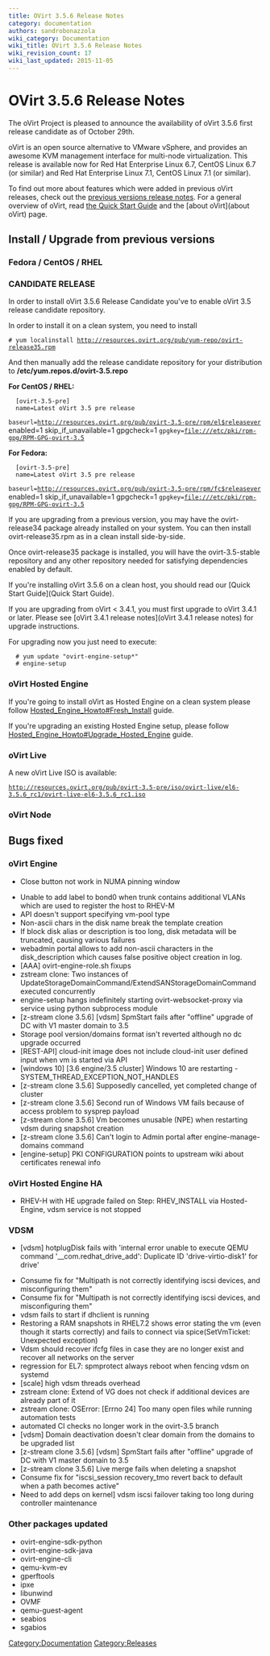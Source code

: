 ```yaml
---
title: OVirt 3.5.6 Release Notes
category: documentation
authors: sandrobonazzola
wiki_category: Documentation
wiki_title: OVirt 3.5.6 Release Notes
wiki_revision_count: 17
wiki_last_updated: 2015-11-05
---
```


# OVirt 3.5.6 Release Notes

The oVirt Project is pleased to announce the availability of oVirt 3.5.6 first release candidate as of October 29th.

oVirt is an open source alternative to VMware vSphere, and provides an awesome KVM management interface for multi-node virtualization. This release is available now for Red Hat Enterprise Linux 6.7, CentOS Linux 6.7 (or similar) and Red Hat Enterprise Linux 7.1, CentOS Linux 7.1 (or similar).

To find out more about features which were added in previous oVirt releases, check out the [previous versions release notes](http://www.ovirt.org/Category:Releases). For a general overview of oVirt, read [ the Quick Start Guide](Quick_Start_Guide) and the [about oVirt](about oVirt) page.

## Install / Upgrade from previous versions

### Fedora / CentOS / RHEL

### CANDIDATE RELEASE

In order to install oVirt 3.5.6 Release Candidate you've to enable oVirt 3.5 release candidate repository.

In order to install it on a clean system, you need to install

`# yum localinstall `[`http://resources.ovirt.org/pub/yum-repo/ovirt-release35.rpm`](http://resources.ovirt.org/pub/yum-repo/ovirt-release35.rpm)

And then manually add the release candidate repository for your distribution to **/etc/yum.repos.d/ovirt-3.5.repo**

**For CentOS / RHEL:**

      [ovirt-3.5-pre]
      name=Latest oVirt 3.5 pre release
`baseurl=`[`http://resources.ovirt.org/pub/ovirt-3.5-pre/rpm/el$releasever`](http://resources.ovirt.org/pub/ovirt-3.5-pre/rpm/el$releasever)
      enabled=1
      skip_if_unavailable=1
      gpgcheck=1
`gpgkey=`[`file:///etc/pki/rpm-gpg/RPM-GPG-ovirt-3.5`](file:///etc/pki/rpm-gpg/RPM-GPG-ovirt-3.5)

**For Fedora:**

      [ovirt-3.5-pre]
      name=Latest oVirt 3.5 pre release
`baseurl=`[`http://resources.ovirt.org/pub/ovirt-3.5-pre/rpm/fc$releasever`](http://resources.ovirt.org/pub/ovirt-3.5-pre/rpm/fc$releasever)
      enabled=1
      skip_if_unavailable=1
      gpgcheck=1
`gpgkey=`[`file:///etc/pki/rpm-gpg/RPM-GPG-ovirt-3.5`](file:///etc/pki/rpm-gpg/RPM-GPG-ovirt-3.5)

If you are upgrading from a previous version, you may have the ovirt-release34 package already installed on your system. You can then install ovirt-release35.rpm as in a clean install side-by-side.

Once ovirt-release35 package is installed, you will have the ovirt-3.5-stable repository and any other repository needed for satisfying dependencies enabled by default.

If you're installing oVirt 3.5.6 on a clean host, you should read our [Quick Start Guide](Quick Start Guide).

If you are upgrading from oVirt < 3.4.1, you must first upgrade to oVirt 3.4.1 or later. Please see [oVirt 3.4.1 release notes](oVirt 3.4.1 release notes) for upgrade instructions.

For upgrading now you just need to execute:

      # yum update "ovirt-engine-setup*"
      # engine-setup

### oVirt Hosted Engine

If you're going to install oVirt as Hosted Engine on a clean system please follow [Hosted_Engine_Howto#Fresh_Install](Hosted_Engine_Howto#Fresh_Install) guide.

If you're upgrading an existing Hosted Engine setup, please follow [Hosted_Engine_Howto#Upgrade_Hosted_Engine](Hosted_Engine_Howto#Upgrade_Hosted_Engine) guide.

### oVirt Live

A new oVirt Live ISO is available:

[`http://resources.ovirt.org/pub/ovirt-3.5-pre/iso/ovirt-live/el6-3.5.6_rc1/ovirt-live-el6-3.5.6_rc1.iso`](http://resources.ovirt.org/pub/ovirt-3.5-pre/iso/ovirt-live/el6-3.5.6_rc1/ovirt-live-el6-3.5.6_rc1.iso)

### oVirt Node

## Bugs fixed

### oVirt Engine

* Close button not work in NUMA pinning window
 - Unable to add label to bond0 when trunk contains additional VLANs which are used to register the host to RHEV-M
 - API doesn't support specifying vm-pool type
 - Non-ascii chars in the disk name break the template creation
 - If block disk alias or description is too long, disk metadata will be truncated, causing various failures
 - webadmin portal allows to add non-ascii characters in the disk_description which causes false positive object creation in log.
 - [AAA] ovirt-engine-role.sh fixups
 - zstream clone: Two instances of UpdateStorageDomainCommand/ExtendSANStorageDomainCommand executed concurrently
 - engine-setup hangs indefinitely starting ovirt-websocket-proxy via service using python subprocess module
 - [z-stream clone 3.5.6] [vdsm] SpmStart fails after "offline" upgrade of DC with V1 master domain to 3.5
 - Storage pool version/domains format isn't reverted although no dc upgrade occurred
 - [REST-API] cloud-init image does not include cloud-init user defined input when vm is started via API
 - [windows 10] [3.6 engine/3.5 cluster] Windows 10 are restarting - SYSTEM_THREAD_EXCEPTION_NOT_HANDLES
 - [z-stream clone 3.5.6] Supposedly cancelled, yet completed change of cluster
 - [z-stream clone 3.5.6] Second run of Windows VM fails because of access problem to sysprep payload
 - [z-stream clone 3.5.6] Vm becomes unusable (NPE) when restarting vdsm during snapshot creation
 - [z-stream clone 3.5.6] Can't login to Admin portal after engine-manage-domains command
 - [engine-setup] PKI CONFIGURATION points to upstream wiki about certificates renewal info

### oVirt Hosted Engine HA

* RHEV-H with HE upgrade failed on Step: RHEV_INSTALL via Hosted-Engine, vdsm service is not stopped

### VDSM

* [vdsm] hotplugDisk fails with 'internal error unable to execute QEMU command '__com.redhat_drive_add': Duplicate ID 'drive-virtio-disk1' for drive'
 - Consume fix for "Multipath is not correctly identifying iscsi devices, and misconfiguring them"
 - Consume fix for "Multipath is not correctly identifying iscsi devices, and misconfiguring them"
 - vdsm fails to start if dhclient is running
 - Restoring a RAM snapshots in RHEL7.2 shows error stating the vm (even though it starts correctly) and fails to connect via spice(SetVmTicket: Unexpected exception)
 - Vdsm should recover ifcfg files in case they are no longer exist and recover all networks on the server
 - regression for EL7: spmprotect always reboot when fencing vdsm on systemd
 - [scale] high vdsm threads overhead
 - zstream clone: Extend of VG does not check if additional devices are already part of it
 - zstream clone: OSError: [Errno 24] Too many open files while running automation tests
 - automated CI checks no longer work in the ovirt-3.5 branch
 - [vdsm] Domain deactivation doesn't clear domain from the domains to be upgraded list
 - [z-stream clone 3.5.6] [vdsm] SpmStart fails after "offline" upgrade of DC with V1 master domain to 3.5
 - [z-stream clone 3.5.6] Live merge fails when deleting a snapshot
 - Consume fix for "iscsi_session recovery_tmo revert back to default when a path becomes active"
 - Need to add deps on kernel] vdsm iscsi failover taking too long during controller maintenance

### Other packages updated

*   ovirt-engine-sdk-python
*   ovirt-engine-sdk-java
*   ovirt-engine-cli
*   qemu-kvm-ev
*   gperftools
*   ipxe
*   libunwind
*   OVMF
*   qemu-guest-agent
*   seabios
*   sgabios

<Category:Documentation> <Category:Releases>
